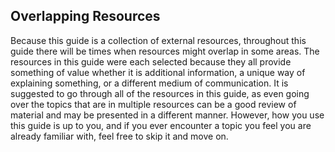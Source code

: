 ## Overlapping Resources

Because this guide is a collection of external resources, throughout this guide there will be times when resources might overlap in some areas.  The resources in this guide were each selected because they all provide something of value whether it is additional information, a unique way of explaining something, or a different medium of communication.  It is suggested to go through all of the resources in this guide, as even going over the topics that are in multiple resources can be a good review of material and may be presented in a different manner.  However, how you use this guide is up to you, and if you ever encounter a topic you feel you are already familiar with, feel free to skip it and move on.



